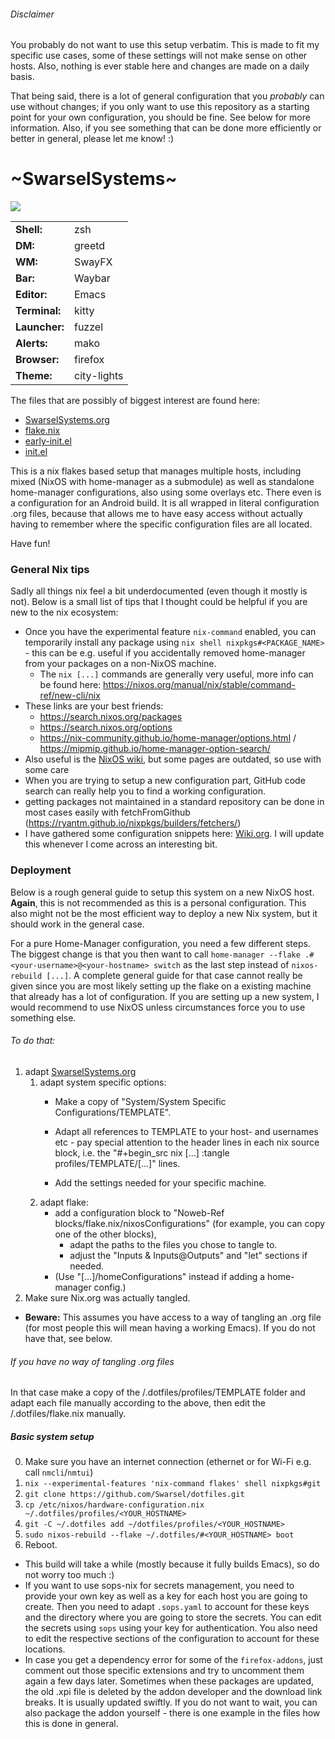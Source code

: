 ###### Disclaimer

You probably do not want to use this setup verbatim. This is made to fit my specific use cases, some of these settings will not make sense on other hosts. Also, nothing is ever stable here and changes are made on a daily basis.

That being said, there is a lot of general configuration that you *probably* can use without changes; if you only want to use this repository as a starting point for your own configuration, you should be fine. See below for more information. Also, if you see something that can be done more efficiently or better in general, please let me know! :)

# \~SwarselSystems\~

<img src="swarselsystems_preview.png"/>

|               |                      |
|---------------|----------------------|
| **Shell:**    | zsh                  |
| **DM:**       | greetd               |
| **WM:**       | SwayFX               |
| **Bar:**      | Waybar               |
| **Editor:**   | Emacs                |
| **Terminal:** | kitty                |
| **Launcher:** | fuzzel               |
| **Alerts:**   | mako                 |
| **Browser:**  | firefox              |
| **Theme:**    | city-lights          |

The files that are possibly of biggest interest are found here:

- [SwarselSystems.org](../SwarselSystems.org)
- [flake.nix](../flake.nix)
- [early-init.el](../programs/emacs/early-init.el)
- [init.el](../programs/emacs/init.el)

This is a nix flakes based setup that manages multiple hosts, including mixed (NixOS with home-manager as a submodule) as well as standalone home-manager configurations, also using some overlays etc. There even is a configuration for an Android build. It is all wrapped in literal configuration .org files, because that allows me to have easy access without actually having to remember where the specific configuration files are all located.

Have fun!

### General Nix tips
Sadly all things nix feel a bit underdocumented (even though it mostly is not). Below is a small list of tips that I thought could be helpful if you are new to the nix ecosystem:

- Once you have the experimental feature `nix-command` enabled, you can temporarily install any package using `nix shell nixpkgs#<PACKAGE_NAME>` - this can be e.g. useful if you accidentally removed home-manager from your packages on a non-NixOS machine.
  - The `nix [...]` commands are generally very useful, more info can be found here: https://nixos.org/manual/nix/stable/command-ref/new-cli/nix
- These links are your best friends:
  - https://search.nixos.org/packages
  - https://search.nixos.org/options
  - https://nix-community.github.io/home-manager/options.html / https://mipmip.github.io/home-manager-option-search/
- Also useful is the [NixOS wiki](https://nixos.wiki/wiki/Main_Page), but some pages are outdated, so use with some care
- When you are trying to setup a new configuration part, GitHub code search can really help you to find a working configuration.
- getting packages not maintained in a standard repository can be done in most cases easily with fetchFromGithub (https://ryantm.github.io/nixpkgs/builders/fetchers/)
- I have gathered some configuration snippets here: [Wiki.org](../Wiki.org). I will update this whenever I come across an interesting bit.

### Deployment
Below is a rough general guide to setup this system on a new NixOS host. **Again**, this is not recommended as this is a personal configuration. This also might not be the most efficient way to deploy a new Nix system, but it should work in the general case.

For a pure Home-Manager configuration, you need a few different steps. The biggest change is that you then want to call `home-manager --flake .#<your-username>@<your-hostname> switch` as the last step instead of `nixos-rebuild [...]`. A complete general guide for that case cannot really be given since you are most likely setting up the flake on a existing machine that already has a lot of configuration. If you are setting up a new system, I would recommend to use NixOS unless circumstances force you to use something else.

###### To do that:
1) adapt [SwarselSystems.org](../SwarselSystems.org)
    1) adapt system specific options:
        - Make a copy of "System/System Specific Configurations/TEMPLATE".
        - Adapt all references to TEMPLATE to your host- and usernames etc - pay special attention to the header lines in each nix source block, i.e. the "#+begin_src nix [...] :tangle profiles/TEMPLATE/[...]" lines.

        - Add the settings needed for your specific machine.
    2) adapt flake:
        - add a configuration block to "Noweb-Ref blocks/flake.nix/nixosConfigurations" (for example, you can copy one of the other blocks),
            - adapt the paths to the files you chose to tangle to.
            - adjust the "Inputs & Inputs@Outputs" and "let" sections if needed.
        - (Use "[...]/homeConfigurations" instead if adding a home-manager config.)
2) Make sure Nix.org was actually tangled.
- **Beware:** This assumes you have access to a way of tangling an .org file (for most people this will mean having a working Emacs). If you do not have that, see below.
###### If you have no way of tangling .org files
In that case make a copy of the /.dotfiles/profiles/TEMPLATE folder and adapt each file manually according to the above, then edit the /.dotfiles/flake.nix manually.
##### Basic system setup
0) Make sure you have an internet connection (ethernet or for Wi-Fi e.g. call `nmcli`/`nmtui`)
1) `nix --experimental-features 'nix-command flakes' shell nixpkgs#git`
2) `git clone https://github.com/Swarsel/dotfiles.git`
3) `cp /etc/nixos/hardware-configuration.nix ~/.dotfiles/profiles/<YOUR_HOSTNAME>`
4) `git -C ~/.dotfiles add ~/dotfiles/profiles/<YOUR_HOSTNAME>`
5) `sudo nixos-rebuild --flake ~/.dotfiles/#<YOUR_HOSTNAME> boot`
6) Reboot.
  - This build will take a while (mostly because it fully builds Emacs), so do not worry too much :)
  - If you want to use sops-nix for secrets management, you need to provide your own key as well as a key for each host you are going to create. Then you need to adapt `.sops.yaml` to account for these keys and the directory where you are going to store the secrets. You can edit the secrets using `sops` using your key for authentication. You also need to edit the respective sections of the configuration to account for these locations.
  - In case you get a dependency error for some of the `firefox-addons`, just comment out those specific extensions and try to uncomment them again a few days later. Sometimes when these packages are updated, the old .xpi file is deleted by the addon developer and the download link breaks. It is usually updated swiftly. If you do not want to wait, you can also package the addon yourself - there is one example in the files how this is done in general.
